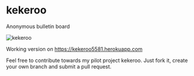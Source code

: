 # kekeroo
Anonymous bulletin board  

![kekeroo](https://s3.eu-central-1.amazonaws.com/kekeroo/kek.png)  


Working version on https://kekeroo5581.herokuapp.com

Feel free to contribute towards my pilot project kekeroo. Just fork it, create your own branch and submit a pull request.
